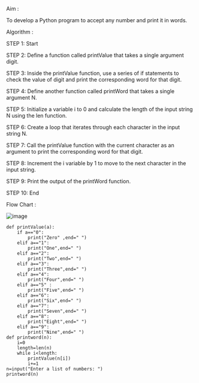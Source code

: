 Aim :

To develop a Python program to accept any number and print it in words.

Algorithm :

STEP 1: Start

STEP 2: Define a function called printValue that takes a single argument digit.

STEP 3: Inside the printValue function, use a series of if statements to check the value of digit and print the corresponding word for that digit.

STEP 4: Define another function called printWord that takes a single argument N.

STEP 5: Initialize a variable i to 0 and calculate the length of the input string N using the len function.

STEP 6: Create a loop that iterates through each character in the input string N.

STEP 7: Call the printValue function with the current character as an argument to print the corresponding word for that digit.

STEP 8: Increment the i variable by 1 to move to the next character in the input string.

STEP 9: Print the output of the printWord function.

STEP 10: End 

Flow Chart :

![image](https://github.com/user-attachments/assets/3d725072-9dac-4318-84ba-423d2fe4583e)

    def printValue(a):
    	if a=="0":
    		print("Zero" ,end=" ")
    	elif a=="1":
    		print("One",end=" ")
    	elif a=="2":
    		print("Two",end=" ")
    	elif a=="3":
    		print("Three",end=" ")
    	elif a=="4":
    		print("Four",end=" ")
    	elif a=="5" :
    		print("Five",end=" ")
    	elif a=="6":
    		print("Six",end=" ")
    	elif a=="7":
    		print("Seven",end=" ")
    	elif a=="8":
    		print("Eight",end=" ")
    	elif a=="9":
    		print("Nine",end=" ")
    def printword(n):
    	i=0
    	length=len(n)
    	while i<length:
    		printValue(n[i])
    		i+=1
    n=input("Enter a list of numbers: ")
    printword(n)
    		
    	
